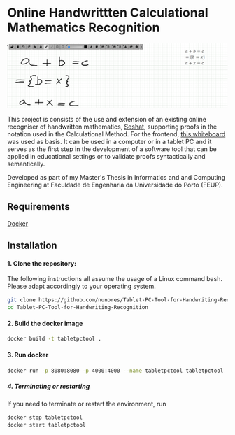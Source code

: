 # Online Handwrittten Calculational Mathematics Recognition

![Thesis Demonstration](./docs/thesisdemo.png)

This project is consists of the use and extension of an existing online recogniser of handwritten mathematics, [Seshat](https://github.com/nunores/seshat), supporting proofs in the notation used in the Calculational Method. For the frontend, [this whiteboard](https://github.com/nunores/whiteboard) was used as basis. It can be used in a computer or in a tablet PC and it serves as the first step in the development of a software tool that can be applied in educational settings or to validate proofs syntactically and semantically. 

Developed as part of my Master's Thesis in Informatics and and Computing Engineering at Faculdade de Engenharia da Universidade do Porto (FEUP).

## Requirements

[Docker](https://docker.com)

## Installation

#### 1. Clone the repository:

The following instructions all assume the usage of a Linux command bash.
Please adapt accordingly to your operating system.

```bash
git clone https://github.com/nunores/Tablet-PC-Tool-for-Handwriting-Recognition
cd Tablet-PC-Tool-for-Handwriting-Recognition
```

#### 2. Build the docker image

```bash
docker build -t tabletpctool .
```

#### 3. Run docker

```bash
docker run -p 8080:8080 -p 4000:4000 --name tabletpctool tabletpctool
```
##### 4. Terminating or restarting

If you need to terminate or restart the environment, run 

```bash
docker stop tabletpctool
docker start tabletpctool
```
